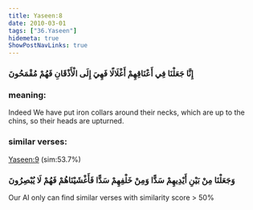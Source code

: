 ```yaml
---
title: Yaseen:8
date: 2010-03-01
tags: ["36.Yaseen"]
hidemeta: true 
ShowPostNavLinks: true 
---
```

### إِنَّا جَعَلْنَا فِي أَعْنَاقِهِمْ أَغْلَالًا فَهِيَ إِلَى الْأَذْقَانِ فَهُمْ مُقْمَحُونَ
### meaning: 
Indeed We have put iron collars around their necks, which are up to the chins, so their heads are upturned.
### similar verses: 

[Yaseen:9](/36/9) (sim:53.7%)

### وَجَعَلْنَا مِنْ بَيْنِ أَيْدِيهِمْ سَدًّا وَمِنْ خَلْفِهِمْ سَدًّا فَأَغْشَيْنَاهُمْ فَهُمْ لَا يُبْصِرُونَ

Our AI only can find similar verses with similarity score > 50% 



